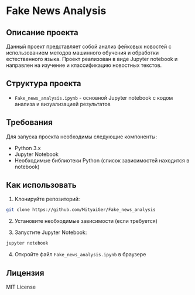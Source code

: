 # Fake News Analysis

## Описание проекта
Данный проект представляет собой анализ фейковых новостей с использованием методов машинного обучения и обработки естественного языка. Проект реализован в виде Jupyter notebook и направлен на изучение и классификацию новостных текстов.

## Структура проекта
- `Fake_news_analysis.ipynb` - основной Jupyter notebook с кодом анализа и визуализацией результатов

## Требования
Для запуска проекта необходимы следующие компоненты:
- Python 3.x
- Jupyter Notebook
- Необходимые библиотеки Python (список зависимостей находится в notebook)

## Как использовать
1. Клонируйте репозиторий:
```bash
git clone https://github.com/MityaiGer/Fake_news_analysis
```

2. Установите необходимые зависимости (если требуется)

3. Запустите Jupyter Notebook:
```bash
jupyter notebook
```

4. Откройте файл `Fake_news_analysis.ipynb` в браузере

## Лицензия
MIT License 
